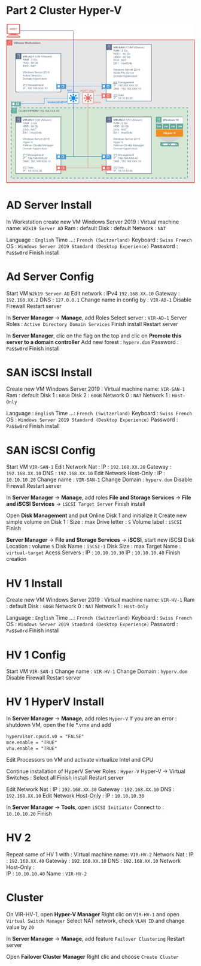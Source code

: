 # Part 2 Cluster Hyper-V

![Shema](VIR_HyperV.png)

# AD Server Install
In Workstation create new VM Windows Server 2019 :
Virtual machine name: `W2k19 Server AD`
Ram : default
Disk : default
Network : `NAT`

Language : `English`
Time ...: `French (Switzerland)`
Keyboard : `Swiss French`
OS : `Windows Server 2019 Standard (Desktop Experience)`
Password : `Pa$$w0rd`
Finish install

# Ad Server Config
Start VM `W2k19 Server AD`
Edit network : 
    IPv4 `192.168.XX.10`
    Gateway : `192.168.XX.2`
    DNS : `127.0.0.1`
Change name in config by : `VIR-AD-1`
Disable Firewall
Restart server

In **Server Manager** -> **Manage**, add Roles
Select server : `VIR-AD-1`
Server Roles : `Active Directory Domain Services`
Finish install
Restart server

In **Server Manager**, clic on the flag on the top and clic on **Promote this server to a domain controller**
Add new forest : `hyperv.dom`
Password : `Pa$$w0rd`
Finish install

# SAN iSCSI Install
Create new VM Windows Server 2019 :
Virtual machine name: `VIR-SAN-1`
Ram : default
Disk 1 : `60GB`
Disk 2 : `60GB`
Network 0 : `NAT`
Network 1 : `Host-Only`

Language : `English`
Time ...: `French (Switzerland)`
Keyboard : `Swiss French`
OS : `Windows Server 2019 Standard (Desktop Experience)`
Password : `Pa$$w0rd`
Finish install

# SAN iSCSI Config
Start VM `VIR-SAN-1`
Edit Network Nat : 
    IP : `192.168.XX.20` 
    Gateway : `192.168.XX.10`
    DNS : `192.168.XX.10`
Edit Network Host-Only : 
    IP : `10.10.10.20`
Change name : `VIR-SAN-1`
Change Domain : `hyperv.dom`
Disable Firewall
Restart server

In **Server Manager** -> **Manage**, add roles **File and Storage Services** -> **File and iSCSI Services** -> `iSCSI Target Server`
Finish install

Open **Disk Management** and put Online Disk 1 and initialize it
Create new simple volume on Disk 1 :
Size : max
Drive letter : `S`
Volume label : `iSCSI`
Finish

**Server Manager** -> **File and Storage Services** -> **iSCSI**, start new iSCSI
Disk Location : volume `S`
Disk Name : `iSCSI-1`
Disk Size : max
Target Name : `virtual-target`
Acess Servers : 
    IP : `10.10.10.30`
    IP : `10.10.10.40`
Finish creation

# HV 1 Install
Create new VM Windows Server 2019 :
Virtual machine name: `VIR-HV-1`
Ram : default
Disk : `60GB`
Network 0 : `NAT`
Network 1 : `Host-Only`

Language : `English`
Time ...: `French (Switzerland)`
Keyboard : `Swiss French`
OS : `Windows Server 2019 Standard (Desktop Experience)`
Password : `Pa$$w0rd`
Finish install

# HV 1 Config
Start VM `VIR-SAN-1`
Change name : `VIR-HV-1`
Change Domain : `hyperv.dom`
Disable Firewall
Restart server

# HV 1 HyperV Install
In **Server Manager** -> **Manage**, add roles `Hyper-V`
If you are an error :
shutdown VM, open the file *.vmx and add

    hypervisor.cpuid.v0 = "FALSE"
    mce.enable = "TRUE" 
    vhu.enable = "TRUE"
Edit Processors on VM and activate virtualize Intel and CPU

Continue installation of HyperV
Server Roles : `Hyper-V`
Hyper-V -> Virtual Switches : Select all
Finish install
Restart server

Edit Network Nat : 
    IP : `192.168.XX.30`
    Gateway : `192.168.XX.10`
    DNS : `192.168.XX.10`
Edit Network Host-Only : 
    IP : `10.10.10.30`

In **Server Manager** -> **Tools**, open `iSCSI Initiator`
Connect to : `10.10.10.20`
Finish

# HV 2
Repeat same of HV 1 with :
Virtual machine name: `VIR-HV-2`
Network Nat : 
    IP : `192.168.XX.40`
    Gateway : `192.168.XX.10`
    DNS : `192.168.XX.10`
Network Host-Only :  
    IP : `10.10.10.40`
Name : `VIR-HV-2`

# Cluster
On VIR-HV-1, open **Hyper-V Manager**
Right clic on `VIR-HV-1` and open `Virtual Switch Manager`
Select NAT network, check `VLAN ID` and change value by `20`

In **Server Manager** -> **Manage**, add feature `Failover Clustering`
Restart server

Open **Failover Cluster Manager**
Right clic and choose `Create Cluster`
